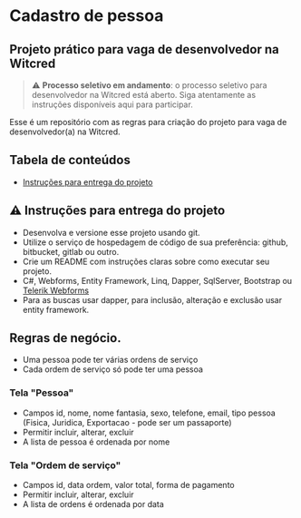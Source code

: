 # Cadastro de pessoa

## Projeto prático para vaga de desenvolvedor na Witcred

> :warning: **Processo seletivo em andamento**: o processo seletivo para desenvolvedor na Witcred está aberto. Siga atentamente as instruções disponíveis aqui para participar.

Esse é um repositório com as regras para criação do projeto para vaga de desenvolvedor(a) na Witcred.

## Tabela de conteúdos

* [Instruções para entrega do projeto](https://github.com/witcredsc/prototipo#warning-instruções-para-entrega-do-projeto)

## :warning: Instruções para entrega do projeto 

* Desenvolva e versione esse projeto usando git.
* Utilize o serviço de hospedagem de código de sua preferência: github, bitbucket, gitlab ou outro.
* Crie um README com instruções claras sobre como executar seu projeto.
* C#, Webforms, Entity Framework, Linq, Dapper, SqlServer, Bootstrap ou [Telerik Webforms](https://www.telerik.com/try-now/login?ReturnUrl=https%3a%2f%2fwww.telerik.com%2fdownload-trial-file%2fv2-b%2fui-for-asp.net-ajax&utm_expid=.dSwmU7ItRoa0sPT8eYzoJg.1&utm_referrer=https%3A%2F%2Fwww.telerik.com%2Fdownload)
* Para as buscas usar dapper, para inclusão, alteração e exclusão usar entity framework.

## Regras de negócio.

* Uma pessoa pode ter várias ordens de serviço
* Cada ordem de serviço só pode ter uma pessoa

### Tela "Pessoa"

* Campos id, nome, nome fantasia, sexo, telefone, email, tipo pessoa (Fisica, Juridica, Exportacao - pode ser um passaporte)
* Permitir incluir, alterar, excluir
* A lista de pessoa é ordenada por nome

### Tela "Ordem de serviço"

* Campos id, data ordem, valor total, forma de pagamento
* Permitir incluir, alterar, excluir
* A lista de ordens é ordenada por data





